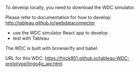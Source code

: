 To develop locally, you need to download the WDC simulator.

Please refer to documentation for how to develop: http://tableau.github.io/webdataconnector

- use the WDC simulator React app to develop
- test with Tableau

The WDC is built with browserify and babel.

URL for this WDC: https://fnick851.github.io/tableau-WDC-prototype/lingo4g_api.html
